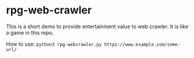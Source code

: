 # rpg-web-crawler
This is a short demo to provide entertainment value to web crawler. It is like a game in this repo.

How to use: ```python3 rpg-webcrawler.py https://www.example.com/some-url/```
